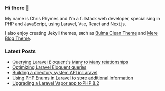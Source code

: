 ### Hi there 👋

My name is Chris Rhymes and I'm a fullstack web developer, specialising in PHP and JavaScript, using Laravel, Vue, React and Next.js.

I also enjoy creating Jekyll themes, such as [Bulma Clean Theme](https://github.com/chrisrhymes/bulma-clean-theme) and [Mere Blog Theme](https://github.com/chrisrhymes/mere-blog-theme). 

<!--
**chrisrhymes/chrisrhymes** is a ✨ _special_ ✨ repository because its `README.md` (this file) appears on your GitHub profile.

Here are some ideas to get you started:

- 🔭 I’m currently working on ...
- 🌱 I’m currently learning ...
- 👯 I’m looking to collaborate on ...
- 🤔 I’m looking for help with ...
- 💬 Ask me about ...
- 📫 How to reach me: ...
- 😄 Pronouns: ...
- ⚡ Fun fact: ...
-->

### Latest Posts

<!--START_SECTION:feed-->
* [Querying Laravel Eloquent&#39;s Many to Many relationships](https:&#x2F;&#x2F;www.csrhymes.com&#x2F;2023&#x2F;11&#x2F;01&#x2F;querying-many-to-many-relationships.html)
* [Optimizing Laravel Eloquent queries](https:&#x2F;&#x2F;www.csrhymes.com&#x2F;2023&#x2F;10&#x2F;22&#x2F;optimizing-laravel-eloquent-queries.html)
* [Building a directory system API in Laravel](https:&#x2F;&#x2F;www.csrhymes.com&#x2F;2023&#x2F;08&#x2F;18&#x2F;building-a-directory-system-api-with-laravel.html)
* [Using PHP Enums in Laravel to store additional information](https:&#x2F;&#x2F;www.csrhymes.com&#x2F;2023&#x2F;07&#x2F;04&#x2F;using-php-enums-in-laravel.html)
* [Upgrading a Laravel Vapor app to PHP 8.2](https:&#x2F;&#x2F;www.csrhymes.com&#x2F;2022&#x2F;12&#x2F;23&#x2F;upgrading-a-vapor-project-to-php-8-2.html)
<!--END_SECTION:feed-->